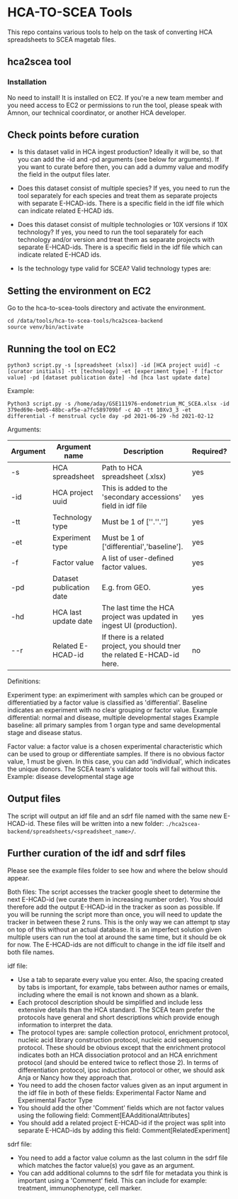 # HCA-TO-SCEA Tools

This repo contains various tools to help on the task of converting HCA spreadsheets to SCEA magetab files.

## hca2scea tool

### Installation

No need to install! It is installed on EC2. If you're a new team member and you need access to EC2 or permissions to run the tool, please speak with Amnon, our technical coordinator, or another HCA developer.

## Check points before curation

- Is this dataset valid in HCA ingest production? Ideally it will be, so that you can add the -id and -pd arguments (see below for arguments). If you want to curate before then, you can add a dummy value and modify the field in the output files later.

- Does this dataset consist of multiple species? If yes, you need to run the tool separately for each species and treat them as separate projects with separate E-HCAD-ids. There is a specific field in the idf file which can indicate related E-HCAD ids.

- Does this dataset consist of multiple technologies or 10X versions if 10X technology? If yes, you need to run the tool separately for each technology and/or version and treat them as separate projects with separate E-HCAD-ids. There is a specific field in the idf file which can indicate related E-HCAD ids.

- Is the technology type valid for SCEA? Valid technology types are: 

## Setting the environment on EC2

Go to the hca-to-scea-tools directory and activate the environment.
```
cd /data/tools/hca-to-scea-tools/hca2scea-backend
source venv/bin/activate
```

## Running the tool on EC2

```
python3 script.py -s [spreadsheet (xlsx)] -id [HCA project uuid] -c [curator initials] -tt [technology] -et [experiment type] -f [factor value] -pd [dataset publication date] -hd [hca last update date]
```
Example:
```
Python3 script.py -s /home/aday/GSE111976-endometrium_MC_SCEA.xlsx -id 379ed69e-be05-48bc-af5e-a7fc589709bf -c AD -tt 10Xv3_3 -et differential -f menstrual cycle day -pd 2021-06-29 -hd 2021-02-12
```

Arguments:

| Argument                                  | Argument name            | Description                                                               | Required?    |
|-------------------------------------------|--------------------------|---------------------------------------------------------------------------|--------------|
|-s                                         | HCA spreadsheet          | Path to HCA spreadsheet (.xlsx)                                           | yes          |
|-id                                        | HCA project uuid         | This is added to the 'secondary accessions' field in idf file             | yes          | |-c                                         | Curator initials         | HCA Curator initials.                                                     | yes          |
|-tt                                        | Technology type          | Must be 1 of [''.''.'']                                                   | yes          | 
|-et                                        | Experiment type          | Must be 1 of ['differential','baseline'].                                 | yes          |
|-f                                         | Factor value             | A list of user-defined factor values.                                     | yes          |
|-pd                                        | Dataset publication date | E.g. from GEO.                                                            | yes          |
|-hd                                        | HCA last update date     | The last time the HCA project was updated in ingest  UI (production).     | yes          |
|--r                                        | Related E-HCAD-id        | If there is a related project, you should tner the related E-HCAD-id here.| no           |             
Definitions:

Experiment type: an expimeriment with samples which can be grouped or differentiatied by a factor value is classified as 'differential'. Baseline indicates an experiment with no clear grouping or factor value.
Example differential: normal and disease, multiple developmental stages
Example baseline: all primary samples from 1 organ type and same developmental stage and disease status.

Factor value: a factor value is a chosen experimental characteristic which can be used to group or differentiate samples. If there is no obvious factor value, 1 must be given. In this case, you can add 'individual', which indicates the unique donors. The SCEA team's validator tools will fail without this.
Example: disease developmental stage age

## Output files

The script will output an idf file and an sdrf file named with the same new E-HCAD-id. These files will be written into a new folder: `./hca2scea-backend/spreadsheets/<spreadsheet_name>/`.

## Further curation of the idf and sdrf files

Please see the example files folder to see how and where the below should appear.

Both files: The script accesses the tracker google sheet to determine the next E-HCAD-id (we curate them in increasing number order). You should therefore add the output E-HCAD-id in the tracker as soon as possible. If you will be running the script more than once, you will need to update the tracker in between these 2 runs. This is the only way we can attempt tp stay on top of this without an actual database. It is an imperfect solution given multiple users can run the tool at around the same time, but it should be ok for now. The E-HCAD-ids are not difficult to change in the idf file itself and both file names.

idf file:
- Use a tab to separate every value you enter. Also, the spacing created by tabs is important, for example, tabs between author names or emails, including where the email is not known and shown as a blank.
- Each protocol description should be simplified and include less extensive details than the HCA standard. The SCEA team prefer the protocols have general and short descriptions which provide enough information to interpret the data.
- The protocol types are: sample collection protocol, enrichment protocol, nucleic acid library construction protocol, nucleic acid sequencing protocol. These should be obvious except that the enrichment protocol indicates both an HCA dissociation protocol and an HCA enrichment protocol (and should be entered twice to reflect those 2). In terms of differentiation protocol, ipsc induction protocol or other, we should ask Anja or Nancy how they approach that.
- You need to add the chosen factor values given as an input argument in the idf file in both of these fields: Experimental Factor Name and Experimental Factor Type
- You should add the other 'Comment' fields which are not factor values using the following field: Comment[EAAdditionalAttributes]
- You should add a related project E-HCAD-id if the project was split into separate E-HCAD-ids by adding this field: Comment[RelatedExperiment]

sdrf file:
- You need to add a factor value column as the last column in the sdrf file which matches the factor value(s) you gave as an argument.
- You can add additional columns to the sdrf file for metadata you think is important using a 'Comment' field. This can include for example: treatment, immunophenotype, cell marker.
